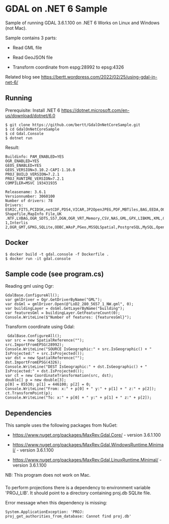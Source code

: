 # GDAL on .NET 6 Sample

Sample of running GDAL 3.6.1.100 on .NET 6 Works on Linux and Windows (not Mac).

Sample contains 3 parts:

- Read GML file

- Read GeoJSON file

- Transform coordinate from espg:28992 to epsg:4326

Related blog see https://bertt.wordpress.com/2022/02/25/using-gdal-in-net-6/

## Running

Prerequisite: Install .NET 6 https://dotnet.microsoft.com/en-us/download/dotnet/6.0

```
$ git clone https://github.com/bertt/GdalOnNetCoreSample.git
$ cd GdalOnNetCoreSample
$ cd Gdal.Console
$ dotnet run
```

Result:

```
Buildinfo: PAM_ENABLED=YES
OGR_ENABLED=YES
GEOS_ENABLED=YES
GEOS_VERSION=3.10.2-CAPI-1.16.0
PROJ_BUILD_VERSION=7.2.1
PROJ_RUNTIME_VERSION=7.2.1
COMPILER=MSVC 193431935

Releasename: 3.6.1
Versionnumber: 3060100
Number of drivers: 78
Drivers: ESRIC,FITS,PCIDSK,netCDF,PDS4,VICAR,JP2OpenJPEG,PDF,MBTiles,BAG,EEDA,OGCAPI,ESRI Shapefile,MapInfo File,UK .NTF,LVBAG,OGR_SDTS,S57,DGN,OGR_VRT,Memory,CSV,NAS,GML,GPX,LIBKML,KML,GeoJSON,GeoJSONSeq,ESRIJSON,TopoJSON,Interlis 1,Interlis 2,OGR_GMT,GPKG,SQLite,ODBC,WAsP,PGeo,MSSQLSpatial,PostgreSQL,MySQL,OpenFileGDB,DXF,CAD,FlatGeobuf,Geoconcept,GeoRSS,VFK,PGDUMP,OSM,GPSBabel,OGR_PDS,WFS,OAPIF,EDIGEO,SVG,Idrisi,XLS,ODS,XLSX,Elasticsearch,Carto,AmigoCloud,SXF,Selafin,JML,PLSCENES,CSW,VDV,GMLAS,MVT,NGW,MapML,TIGER,AVCBin,AVCE00,HTTP
```

## Docker

```
$ docker build -t gdal.console -f Dockerfile .
$ docker run -it gdal.console
```

## Sample code (see program.cs)

Reading gml using Ogr:

```
GdalBase.ConfigureAll();
var gmlDriver = Ogr.GetDriverByName("GML");
var dsGml = gmlDriver.Open(@"LoD2_280_5657_1_NW.gml", 0);
var buildingLayer = dsGml.GetLayerByName("building");
var featuresGml = buildingLayer.GetFeatureCount(0);
Console.WriteLine($"Number of features: {featuresGml}");
```

Transform coordinate using Gdal:

```
 GdalBase.ConfigureAll();
var src = new SpatialReference("");
src.ImportFromEPSG(28992);
Console.WriteLine("SOURCE IsGeographic:" + src.IsGeographic() + " IsProjected:" + src.IsProjected());
var dst = new SpatialReference("");
dst.ImportFromEPSG(4326);
Console.WriteLine("DEST IsGeographic:" + dst.IsGeographic() + " IsProjected:" + dst.IsProjected());
var ct = new CoordinateTransformation(src, dst);
double[] p = new double[3];
p[0] = 85530; p[1] = 446100; p[2] = 0;
Console.WriteLine("From: x:" + p[0] + " y:" + p[1] + " z:" + p[2]);
ct.TransformPoint(p);
Console.WriteLine("To: x:" + p[0] + " y:" + p[1] + " z:" + p[2]);

```

## Dependencies

This sample uses the following packages from NuGet:

- https://www.nuget.org/packages/MaxRev.Gdal.Core/ - version 3.6.1.100

- https://www.nuget.org/packages/MaxRev.Gdal.WindowsRuntime.Minimal/ - version 3.6.1.100

- https://www.nuget.org/packages/MaxRev.Gdal.LinuxRuntime.Minimal/ - version 3.6.1.100


NB: This program does not work on Mac.

###

To perform projections there is a dependency to environment variable 'PROJ_LIB'. It should point to a directory
containing proj.db SQLite file.

Error message when this dependency is missing:

```
System.ApplicationException: 'PROJ: proj_get_authorities_from_database: Cannot find proj.db'
```
